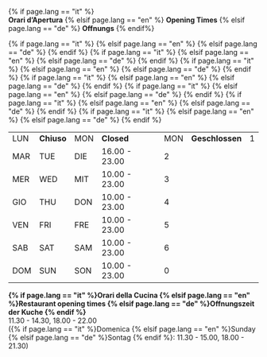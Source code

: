 {% if page.lang == "it" %}    
**Orari d’Apertura**
{% elsif page.lang == "en" %}
**Opening Times**
{% elsif page.lang == "de" %}
**Offnungs**
{% endif%}

<table id="opening_times" class="table">
	<tr>
		{% if page.lang == "it" %} 
			<td>LUN </td> 
			<td><strong>Chiuso</strong></td>
		{% elsif page.lang == "en" %} 
			<td>MON </td> 
			<td><strong>Closed</strong></td>
		{% elsif page.lang == "de" %} 
			<td>MON </td> 
			<td><strong>Geschlossen</strong></td>
		{% endif %}
		<td class="day">1</td>
	</tr>
	<tr>
		{% if page.lang == "it" %} <td>MAR   </td>{% elsif page.lang == "en" %} <td>TUE </td> {% elsif page.lang == "de" %} <td>DIE </td> {% endif %}
		<td>16.00 - 23.00</td>
		<td class="day">2</td>
	</tr>
	<tr>
		{% if page.lang == "it" %} <td>MER   </td>{% elsif page.lang == "en" %} <td>WED </td> {% elsif page.lang == "de" %} <td>MIT </td> {% endif %}
		<td>10.00 - 23.00</td>
		<td class="day">3</td>
	</tr>
	<tr>
		{% if page.lang == "it" %} <td>GIO   </td>{% elsif page.lang == "en" %} <td>THU </td> {% elsif page.lang == "de" %} <td>DON </td> {% endif %}
		<td>10.00 - 23.00</td>
		<td class="day">4</td>
	</tr>
	<tr>
		{% if page.lang == "it" %} <td>VEN   </td>{% elsif page.lang == "en" %} <td>FRI </td> {% elsif page.lang == "de" %} <td>FRE </td> {% endif %}
		<td>10.00 - 23.00</td>
		<td class="day">5</td>
	</tr>
	<tr>
		{% if page.lang == "it" %} <td>SAB   </td>{% elsif page.lang == "en" %} <td>SAT </td> {% elsif page.lang == "de" %} <td>SAM </td> {% endif %}
		<td>10.00 - 23.00</td>
		<td class="day">6</td>
	</tr>
	<tr>
		{% if page.lang == "it" %} <td>DOM   </td>{% elsif page.lang == "en" %} <td>SUN </td> {% elsif page.lang == "de" %} <td>SON </td> {% endif %}
		<td>10.00 - 23.00</td>
		<td class="day">0</td>
	</tr>
</table>

<div style="display:block">
<strong>
{% if page.lang == "it" %}Orari della Cucina
{% elsif page.lang == "en" %}Restaurant opening times
{% elsif page.lang == "de" %}Offnungszeit der Kuche
{% endif %}
</strong>
<br>
11.30 - 14.30, 18.00 - 22.00
<br>
({% if page.lang == "it" %}Domenica
{% elsif page.lang == "en" %}Sunday
{% elsif page.lang == "de" %}Sontag
{% endif %}: 11.30 - 15.00, 18.00 - 21.30)  
</div> 
<br>